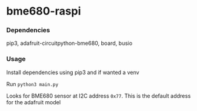 # bme680-raspi

### Dependencies
pip3, adafruit-circuitpython-bme680, board, busio

### Usage
Install dependencies using pip3 and if wanted a venv

Run `python3 main.py`

Looks for BME680 sensor at I2C address `0x77`. This is the default address for the adafruit model